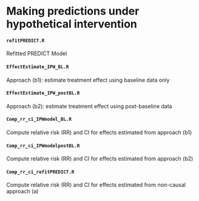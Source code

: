 # Making predictions under hypothetical intervention

#### ``refitPREDICT.R``
Refitted PREDICT Model

#### ``EffectEstimate_IPW_BL.R``
Approach (b1): estimate treatment effect using baseline data only

#### ``EffectEstimate_IPW_postBL.R``
Approach (b2): estimate treatment effect using post-baseline data 

#### ``Comp_rr_ci_IPWmodel_BL.R``
Compute relative risk (RR) and CI for effects estimated from approach  (b1)

#### ``Comp_rr_ci_IPWmodelpostBL.R``
Compute relative risk (RR) and CI for effects estimated from approach  (b2)

#### ``Comp_rr_ci_refitPREDICT.R``
Compute relative risk (RR) and CI for effects estimated from non-causal approach (a)
 
 
